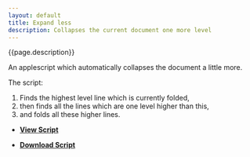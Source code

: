 ```yaml
---
layout: default
title: Expand less
description: Collapses the current document one more level 
---
```


{{page.description}}

An applescript which automatically collapses the document a little more.

The script:

1. Finds the highest level line which is currently folded,
2. then finds all the lines which are one level higher than this,
3. and folds all these higher lines.

- [**View Script**](https://github.com/RobTrew/tree-tools/blob/master/FoldingText%20scripts/Expand%20collapse/ExpandFT-Less-008.applescript)
 
- [**Download Script**](https://github.com/RobTrew/tree-tools/blob/master/FoldingText%20scripts/Expand%20collapse/ExpandFT-Less-008.scpt?raw=true)